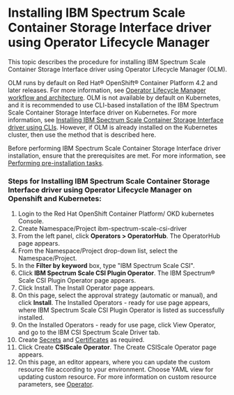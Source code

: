 # Installing IBM Spectrum Scale Container Storage Interface driver using Operator Lifecycle Manager

This topic describes the procedure for installing IBM Spectrum Scale Container Storage Interface driver using Operator Lifecycle Manager (OLM).

OLM runs by default on Red Hat® OpenShift® Container Platform 4.2 and later releases. For more information, see [Operator Lifecycle Manager workflow and architecture](https://www.ibm.com/links?url=https%3A%2F%2Fdocs.openshift.com%2Fcontainer-platform%2F4.7%2Foperators%2Funderstanding%2Folm%2Folm-understanding-olm.html). OLM is not available by default on Kubernetes, and it is recommended to use CLI-based installation of the IBM Spectrum Scale Container Storage Interface driver on Kubernetes. For more information, see [Installing IBM Spectrum Scale Container Storage Interface driver using CLIs](https://www.ibm.com/docs/en/STXKQY_CSI_SHR/com.ibm.spectrum.scale.csi.v2r20.doc/bl1csi_install_usingops.html#concept_fhm_3mm_rjb). However, if OLM is already installed on the Kubernetes cluster, then use the method that is described here.

Before performing IBM Spectrum Scale Container Storage Interface driver installation, ensure that the prerequisites are met. For more information, see [Performing pre-installation tasks](https://www.ibm.com/docs/en/STXKQY_CSI_SHR/com.ibm.spectrum.scale.csi.v2r20.doc/bl1csi_instal_prereq.html#bl1csi_instal_prereq).

### Steps for Installing IBM Spectrum Scale Container Storage Interface driver using Operator Lifecycle Manager on Openshift and Kubernetes:
1. Login to the Red Hat OpenShift Container Platform/ OKD kubernetes Console.
2. Create Namespace/Project ibm-spectrum-scale-csi-driver
3. From the left panel, click **Operators > OperatorHub**. The OperatorHub page appears.
4. From the Namespace/Project drop-down list, select the Namespace/Project.
5. In the **Filter by keyword** box, type "IBM Spectrum Scale CSI".
6. Click **IBM Spectrum Scale CSI Plugin Operator**. The IBM Spectrum® Scale CSI Plugin Operator page appears.
7. Click Install. The Install Operator page appears.
8. On this page, select the approval strategy (automatic or manual), and click **Install**. The Installed Operators - ready for use page appears, where IBM Spectrum Scale CSI Plugin Operator is listed as successfully installed.
9. On the Installed Operators - ready for use page, click View Operator, and go to the IBM CSI Spectrum Scale Driver tab.
10. Create [Secrets](https://www.ibm.com/docs/en/STXKQY_CSI_SHR/com.ibm.spectrum.scale.csi.v2r20.doc/bl1csi_config_csi_secret.html#concept_pkl_ghh_53b) and [Certificates](https://www.ibm.com/docs/en/STXKQY_CSI_SHR/com.ibm.spectrum.scale.csi.v2r20.doc/bl1csi_config_csi_cert.html#concept_k1l_ljh_53b) as required.
11. Click Create **CSIScale Operator**. The Create CSIScale Operator page appears.
12. On this page, an editor appears, where you can update the custom resource file according to your environment. Choose YAML view for updating custom resource. For more information on custom resource parameters, see [Operator](https://www.ibm.com/docs/en/STXKQY_CSI_SHR/com.ibm.spectrum.scale.csi.v2r20.doc/bl1_csi_scaleoperator_config.html#concept_aqh_zg5_xjb).
